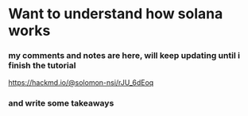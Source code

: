 # Want to understand how solana works


### my comments and notes are here, will keep updating until i finish the tutorial
https://hackmd.io/@solomon-nsi/rJU_6dEoq
### and write some takeaways


